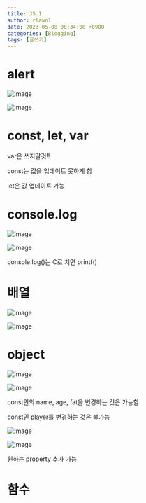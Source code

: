 ```yaml
---
title: JS.1
author: rlawn1
date: 2023-05-08 00:34:00 +0900
categories: [Blogging]
tags: [글쓰기]
---
```

# alert


![image](https://user-images.githubusercontent.com/129610352/236749772-ae5a4b26-c960-4672-b28c-b376575a04ed.png)

![image](https://user-images.githubusercontent.com/129610352/236750580-26ffd1b1-f4ee-41af-b934-6b930de779d5.png)

 <script>alert("나가주세요🙏")</script>



# const, let, var


var은 쓰지말것!!

const는 값을 업데이트 못하게 함

let은 값 업데이트 가능



# console.log

![image](https://user-images.githubusercontent.com/129610352/236755891-36e61cf9-d444-46cc-af04-15b7c89d4408.png)

![image](https://user-images.githubusercontent.com/129610352/236755936-41629885-6c8f-42c5-810e-4d5893b8ed9f.png)


console.log()는 C로 치면 printf()



# 배열

![image](https://user-images.githubusercontent.com/129610352/236795870-fa7b959d-85c1-424e-951d-993b777f550e.png)

![image](https://user-images.githubusercontent.com/129610352/236795940-b3033c10-9005-4a4a-8153-d74b7178123a.png)



# object

![image](https://user-images.githubusercontent.com/129610352/236797333-a43152bd-1016-43b4-a5b0-24b467284d8e.png)

![image](https://user-images.githubusercontent.com/129610352/236797390-f17761f5-3820-4628-b13c-4004babec15e.png)


const안의 name, age, fat을 변경하는 것은 가능함

const인 player를 변경하는 것은 불가능


![image](https://user-images.githubusercontent.com/129610352/236798245-3ac23422-5929-4fde-9665-3199c1a431ed.png)

![image](https://user-images.githubusercontent.com/129610352/236798293-53382174-b2dd-42b6-afef-4400c81771de.png)

원하는 property 추가 가능



# 함수



